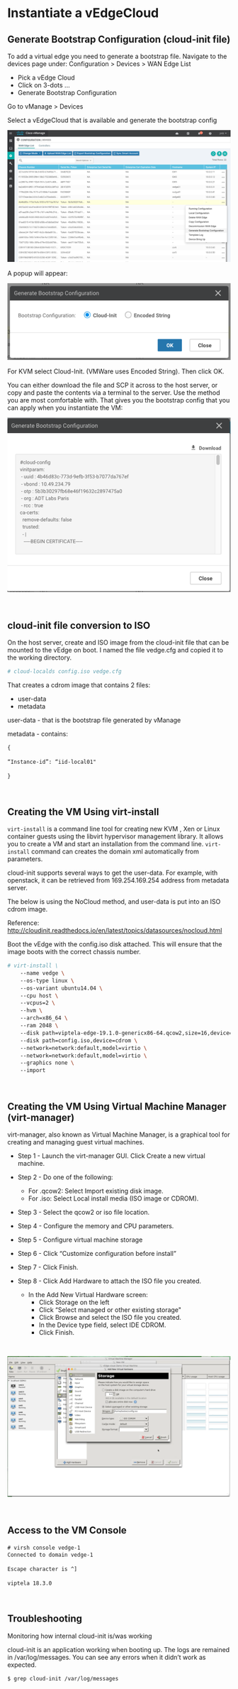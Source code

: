 # Instantiate a vEdgeCloud

## Generate Bootstrap Configuration (cloud-init file)

To add a virtual edge you need to generate a bootstrap file. Navigate to the devices page under: Configuration > Devices > WAN Edge List

- Pick a vEdge Cloud
- Click on 3-dots ...
- Generate Bootstrap Configuration

Go to vManage > Devices

Select a vEdgeCloud that is available and generate the bootstrap config

![vedgecloud-01](../csr1000v-openstack/img/vedgecloud-01.png)



A popup will appear:

![vedgecloud-02](../csr1000v-openstack/img/vedgecloud-02.png)

For KVM select Cloud-Init. (VMWare uses Encoded String). Then click OK.

You can either download the file and SCP it across to the host server, or copy and paste the contents via a terminal to the server. Use the method you are most comfortable with. That gives you the bootstrap config that you can apply when you instantiate the VM:

![vedgecloud-03](../csr1000v-openstack/img/vedgecloud-03.png)

<br>

## cloud-init file conversion to ISO

On the host server, create and ISO image from the cloud-init file that can be mounted to the vEdge on boot. I named the file vedge.cfg and copied it to the working directory.

```bash
# cloud-localds config.iso vedge.cfg
```

That creates a cdrom image that contains 2 files:

- user-data
- metadata

user-data - that is the bootstrap file generated by vManage

metadata - contains:

```
{

“Instance-id”: “iid-local01"

}
```

<br>

## Creating the VM Using virt-install

`virt-install` is a command line tool for creating new KVM , Xen or Linux container guests using the libvirt hypervisor management library. It allows you to create a VM and start an installation from the command line. `virt-install` command can creates the domain xml automatically from parameters.

cloud-init supports several ways to get the user-data. For example, with openstack, it can be retrieved from 169.254.169.254 address from metadata server.

The below is using the NoCloud method, and user-data is put into an ISO cdrom image.

Reference: http://cloudinit.readthedocs.io/en/latest/topics/datasources/nocloud.html

Boot the vEdge with the config.iso disk attached. This will ensure that the image boots with the correct chassis number.

```bash
# virt-install \
    --name vedge \
    --os-type linux \
    --os-variant ubuntu14.04 \
    --cpu host \
    --vcpus=2 \
    --hvm \
    --arch=x86_64 \
    --ram 2048 \
    --disk path=viptela-edge-19.1.0-genericx86-64.qcow2,size=16,device=disk,bus=ide,format=qcow2 \
    --disk path=config.iso,device=cdrom \
    --network=network:default,model=virtio \
    --network=network:default,model=virtio \
    --graphics none \
    --import
```

<br>

## Creating the VM Using Virtual Machine Manager (virt-manager)

virt-manager, also known as Virtual Machine Manager, is a graphical tool for creating and managing guest virtual machines.

- Step 1 - Launch the virt-manager GUI. Click Create a new virtual machine.

- Step 2 - Do one of the following: 
  - For .qcow2: Select Import existing disk image.
  - For .iso: Select Local install media (ISO image or CDROM).

- Step 3 - Select the qcow2 or iso file location.

- Step 4 - Configure the memory and CPU parameters.

- Step 5 - Configure virtual machine storage

- Step 6 - Click “Customize configuration before install”

- Step 7 - Click Finish.

- Step 8 -  Click Add Hardware to attach the ISO file you created.
  - In the Add New Virtual Hardware screen:
    - Click Storage on the left
    - Click “Select managed or     other existing storage"
    - Click Browse and select the     ISO file you created.
    - In the Device type field,     select IDE CDROM.
    - Click Finish.

<br>

![vedge-kvm-01](img/vedge-kvm-01.png)

<br>

## Access to the VM Console

```
# virsh console vedge-1
Connected to domain vedge-1

Escape character is ^]

viptela 18.3.0
```

 <br>

## Troubleshooting

Monitoring how internal cloud-init is/was working

cloud-init is an application working when booting up. The logs are remained in /var/log/messages. You can see any errors when it didn’t work as expected.

```
$ grep cloud-init /var/log/messages
```

<br>